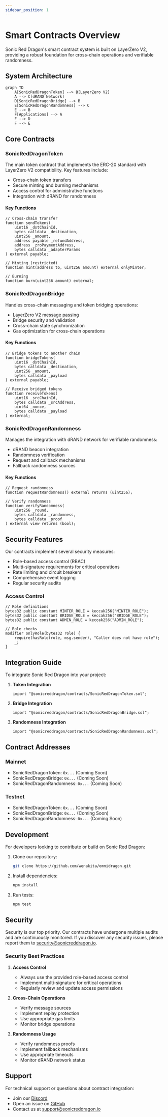 ```yaml
---
sidebar_position: 1
---
```


# Smart Contracts Overview

Sonic Red Dragon's smart contract system is built on LayerZero V2, providing a robust foundation for cross-chain operations and verifiable randomness.

## System Architecture

```mermaid
graph TD
    A[SonicRedDragonToken] --> B[LayerZero V2]
    A --> C[dRAND Network]
    D[SonicRedDragonBridge] --> B
    E[SonicRedDragonRandomness] --> C
    E --> B
    F[Applications] --> A
    F --> D
    F --> E
```

## Core Contracts

### SonicRedDragonToken

The main token contract that implements the ERC-20 standard with LayerZero V2 compatibility. Key features include:

- Cross-chain token transfers
- Secure minting and burning mechanisms
- Access control for administrative functions
- Integration with dRAND for randomness

#### Key Functions
```solidity
// Cross-chain transfer
function sendTokens(
    uint16 _dstChainId,
    bytes calldata _destination,
    uint256 _amount,
    address payable _refundAddress,
    address _zroPaymentAddress,
    bytes calldata _adapterParams
) external payable;

// Minting (restricted)
function mint(address to, uint256 amount) external onlyMinter;

// Burning
function burn(uint256 amount) external;
```

### SonicRedDragonBridge

Handles cross-chain messaging and token bridging operations:

- LayerZero V2 message passing
- Bridge security and validation
- Cross-chain state synchronization
- Gas optimization for cross-chain operations

#### Key Functions
```solidity
// Bridge tokens to another chain
function bridgeTokens(
    uint16 _dstChainId,
    bytes calldata _destination,
    uint256 _amount,
    bytes calldata _payload
) external payable;

// Receive bridged tokens
function receiveTokens(
    uint16 _srcChainId,
    bytes calldata _srcAddress,
    uint64 _nonce,
    bytes calldata _payload
) external;
```

### SonicRedDragonRandomness

Manages the integration with dRAND network for verifiable randomness:

- dRAND beacon integration
- Randomness verification
- Request and callback mechanisms
- Fallback randomness sources

#### Key Functions
```solidity
// Request randomness
function requestRandomness() external returns (uint256);

// Verify randomness
function verifyRandomness(
    uint256 _round,
    bytes calldata _randomness,
    bytes calldata _proof
) external view returns (bool);
```

## Security Features

Our contracts implement several security measures:

- Role-based access control (RBAC)
- Multi-signature requirements for critical operations
- Rate limiting and circuit breakers
- Comprehensive event logging
- Regular security audits

### Access Control
```solidity
// Role definitions
bytes32 public constant MINTER_ROLE = keccak256("MINTER_ROLE");
bytes32 public constant BRIDGE_ROLE = keccak256("BRIDGE_ROLE");
bytes32 public constant ADMIN_ROLE = keccak256("ADMIN_ROLE");

// Role checks
modifier onlyRole(bytes32 role) {
    require(hasRole(role, msg.sender), "Caller does not have role");
    _;
}
```

## Integration Guide

To integrate Sonic Red Dragon into your project:

1. **Token Integration**
   ```solidity
   import "@sonicreddragon/contracts/SonicRedDragonToken.sol";
   ```

2. **Bridge Integration**
   ```solidity
   import "@sonicreddragon/contracts/SonicRedDragonBridge.sol";
   ```

3. **Randomness Integration**
   ```solidity
   import "@sonicreddragon/contracts/SonicRedDragonRandomness.sol";
   ```

## Contract Addresses

### Mainnet
- SonicRedDragonToken: `0x...` (Coming Soon)
- SonicRedDragonBridge: `0x...` (Coming Soon)
- SonicRedDragonRandomness: `0x...` (Coming Soon)

### Testnet
- SonicRedDragonToken: `0x...` (Coming Soon)
- SonicRedDragonBridge: `0x...` (Coming Soon)
- SonicRedDragonRandomness: `0x...` (Coming Soon)

## Development

For developers looking to contribute or build on Sonic Red Dragon:

1. Clone our repository:
   ```bash
   git clone https://github.com/wenakita/omnidragon.git
   ```

2. Install dependencies:
   ```bash
   npm install
   ```

3. Run tests:
   ```bash
   npm test
   ```

## Security

Security is our top priority. Our contracts have undergone multiple audits and are continuously monitored. If you discover any security issues, please report them to security@sonicreddragon.io.

### Security Best Practices

1. **Access Control**
   - Always use the provided role-based access control
   - Implement multi-signature for critical operations
   - Regularly review and update access permissions

2. **Cross-Chain Operations**
   - Verify message sources
   - Implement replay protection
   - Use appropriate gas limits
   - Monitor bridge operations

3. **Randomness Usage**
   - Verify randomness proofs
   - Implement fallback mechanisms
   - Use appropriate timeouts
   - Monitor dRAND network status

## Support

For technical support or questions about contract integration:
- Join our [Discord](https://discord.gg/sonicreddragon)
- Open an issue on [GitHub](https://github.com/wenakita/omnidragon)
- Contact us at support@sonicreddragon.io 